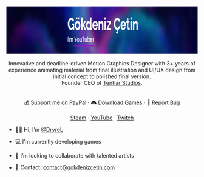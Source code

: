 <!-- PROFILE LOGO -->
<br />
<p align="center">
  <a href="https://github.com/DryreL/">
    <img src="assets/img/Banner.gif" alt="Banner" width="1250" height="125">
  </a>

  <!-- <h3 align="center">Gökdeniz Çetin</h3> -->

  <p align="center">
    Innovative and deadline-driven Motion Graphics Designer with 3+ years of experience animating material from final illustration and UI/UX design from initial concept to polished final version.
	<br />
	Founder CEO of <a href="https://tenharstudios.wordpress.com">Tenhar Studios</a>.
	<br />
	<br />
	<br />
	<a href="https://www.paypal.com/donate?hosted_button_id=Z37EHTDSQG7D4">💰 Support me on PayPal</a>
    ·
	<a href="https://dryrel.itch.io">🎮 Download Games</a>
    ·
    <a href="mailto:contact@gokdenizcetin.com">🔴 Report Bug</a>
	<br />
	<br />
	<a href="https://steamcommunity.com/id/DryreL/">Steam</a>
    ·
	<a href="https://youtube.com/c/DryreL">YouTube</a>
    ·
    <a href="https://twitch.tv/DryreL">Twitch</a>

- 👦🏻 Hi, I’m <a href="#">@DryreL</a>
- 💻 I’m currently developing games
- 💜 I’m looking to collaborate with talented artists
- 📧 Contact: contact@gokdenizcetin.com

  </p>
</p>

<!---
DryreL/DryreL is a ✨ special ✨ repository because its `README.md` (this file) appears on your GitHub profile.
You can click the Preview link to take a look at your changes.
--->
